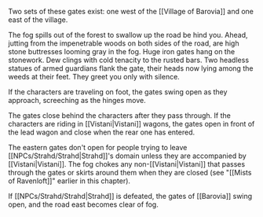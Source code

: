 Two sets of these gates exist: one west of the [[Village of Barovia]] and one east of the village.

The fog spills out of the forest to swallow up the road be­ hind you. Ahead, jutting from the impenetrable woods on both sides of the road, are high stone buttresses looming gray in the fog. Huge iron gates hang on the stonework. Dew clings with cold tenacity to the rusted bars. Two headless statues of armed guardians flank the gate, their heads now lying among the weeds at their feet. They greet you only with silence.

If the characters are traveling on foot, the gates swing open as they approach, screeching as the hinges move. 

The gates close behind the characters after they pass through. If the characters are riding in [[Vistani|Vistani]] wagons, the gates open in front of the lead wagon and close when the rear one has entered.

The eastern gates don't open for people trying to leave [[NPCs/Strahd/Strahd|Strahd]]'s domain unless they are accompanied by [[Vistani|Vistani]]. The fog chokes any non-[[Vistani|Vistani]] that passes through the gates or skirts around them when they are closed (see "[[Mists of Ravenloft]]" earlier in this chapter).

If [[NPCs/Strahd/Strahd|Strahd]] is defeated, the gates of [[Barovia]] swing open, and the road east becomes clear of fog.

